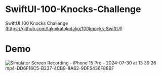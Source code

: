 # SwiftUI-100-Knocks-Challenge
SwiftUI 100 Knocks Challenge (https://github.com/takoikatakotako/100knocks-SwiftUI)

# Demo
![Simulator Screen Recording - iPhone 15 Pro - 2024-07-30 at 13 39 26 mp4-DD6F16C5-B237-4CB9-8A62-9DF5436F88BF](https://github.com/user-attachments/assets/7c8f85bc-2508-4a5d-b1d8-da2739770b99)
